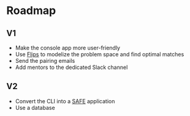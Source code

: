 # Roadmap

## V1
- Make the console app more user-friendly
- Use [Flips] to modelize the problem space and find optimal matches
- Send the pairing emails
- Add mentors to the dedicated Slack channel

## V2
- Convert the CLI into a [SAFE] application
- Use a database

[Flips]: https://flipslibrary.com/
[SAFE]: https://safe-stack.github.io/
